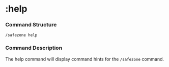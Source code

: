 # :help

### Command Structure

`/safezone help`

### Command Description

The help command will display command hints for the `/safezone` command.
